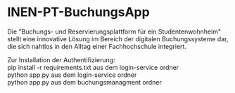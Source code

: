 # INEN-PT-BuchungsApp
 Die "Buchungs- und Reservierungsplattform für ein Studentenwohnheim" stellt eine innovative Lösung im Bereich der digitalen Buchungssysteme dar, die sich nahtlos in den Alltag einer Fachhochschule integriert.



Zur Installation der Authentifizierung:  
pip install -r requirements.txt aus dem login-service ordner  
python app.py aus dem login-service ordner  
python app.py aus dem buchungsmanagment ordner
